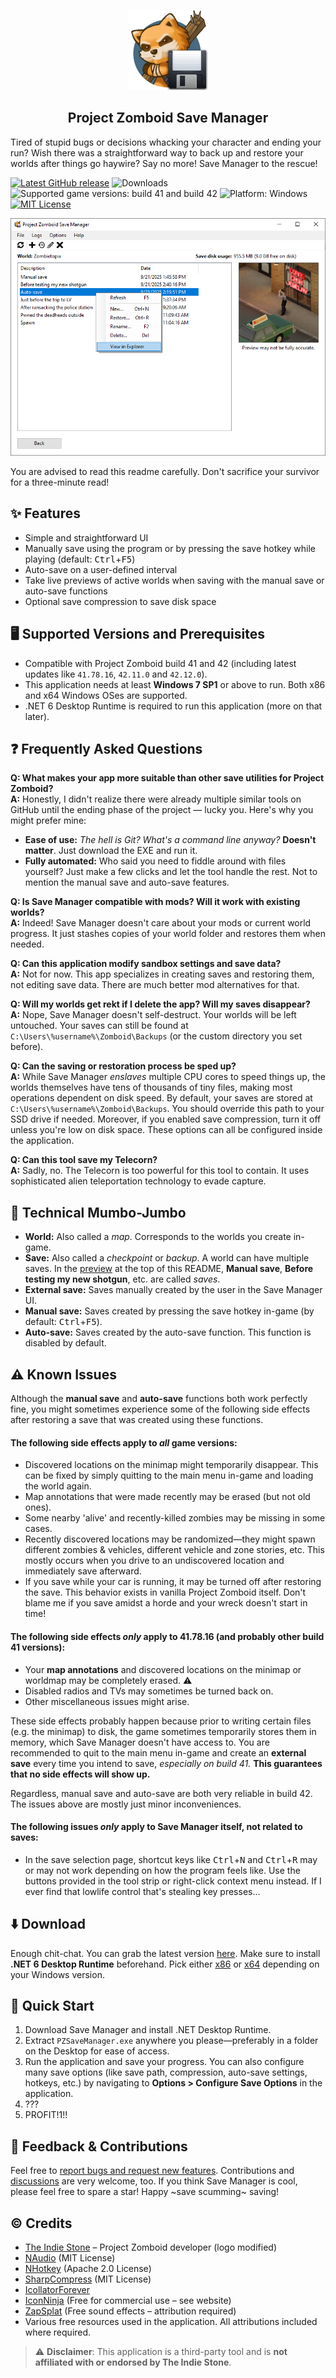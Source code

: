 <p align="center">
	<img alt="Project Zomboid Save Manager main logo" src="RepoImages/SaveManagerMainLogo.webp" width="128" height="128"><br>
	<h2 align="center">Project Zomboid Save Manager</h2>
</p>

Tired of stupid bugs or decisions whacking your character and ending your run? Wish there was a straightforward way to back up and restore your worlds after things go haywire? Say no more! Save Manager to the rescue!

[![Latest GitHub release](https://img.shields.io/github/v/release/Wirmaple73/PZSaveManager)](https://github.com/Wirmaple73/PZSaveManager/releases) ![Downloads](https://img.shields.io/github/downloads/Wirmaple73/PZSaveManager/total) <img alt="Supported game versions: build 41 and build 42" src="https://img.shields.io/badge/game_version-build_41_&_42-purple"> ![Platform: Windows](https://img.shields.io/badge/platform-windows-blue) [![MIT License](https://img.shields.io/badge/license-MIT-forestgreen)](LICENSE)

![Project Zomboid Save Manager – Save selection page preview](RepoImages/SaveSelectionPagePreview.webp)

You are advised to read this readme carefully. Don't sacrifice your survivor for a three-minute read!

## ✨ Features
* Simple and straightforward UI
* Manually save using the program or by pressing the save hotkey while playing (default: <kbd>Ctrl</kbd>+<kbd>F5</kbd>)
* Auto-save on a user-defined interval
* Take live previews of active worlds when saving with the manual save or auto-save functions
* Optional save compression to save disk space

## 🖥️ Supported Versions and Prerequisites
* Compatible with Project Zomboid build 41 and 42 (including latest updates like `41.78.16`, `42.11.0` and `42.12.0`).
* This application needs at least **Windows 7 SP1** or above to run. Both x86 and x64 Windows OSes are supported.
* .NET 6 Desktop Runtime is required to run this application (more on that later).

## ❓ Frequently Asked Questions
**Q: What makes your app more suitable than other save utilities for Project Zomboid?** <br>
**A:** Honestly, I didn't realize there were already multiple similar tools on GitHub until the ending phase of the project — lucky you. Here's why you might prefer mine:
* **Ease of use:** *The hell is Git? What's a command line anyway?* **Doesn't matter**. Just download the EXE and run it.
* **Fully automated:** Who said you need to fiddle around with files yourself? Just make a few clicks and let the tool handle the rest. Not to mention the manual save and auto-save features.

**Q: Is Save Manager compatible with mods? Will it work with existing worlds?** <br>
**A:** Indeed! Save Manager doesn't care about your mods or current world progress. It just stashes copies of your world folder and restores them when needed.

**Q: Can this application modify sandbox settings and save data?** <br>
**A:** Not for now. This app specializes in creating saves and restoring them, not editing save data. There are much better mod alternatives for that.

**Q: Will my worlds get rekt if I delete the app? Will my saves disappear?** <br>
**A:** Nope, Save Manager doesn't self-destruct. Your worlds will be left untouched. Your saves can still be found at `C:\Users\%username%\Zomboid\Backups` (or the custom directory you set before).

**Q: Can the saving or restoration process be sped up?** <br>
**A:** While Save Manager *enslaves* multiple CPU cores to speed things up, the worlds themselves have tens of thousands of tiny files, making most operations dependent on disk speed. By default, your saves are stored at `C:\Users\%username%\Zomboid\Backups`. You should override this path to your SSD drive if needed. Moreover, if you enabled save compression, turn it off unless you're low on disk space. These options can all be configured inside the application.

**Q: Can this tool save my Telecorn?** <br>
**A:** Sadly, no. The Telecorn is too powerful for this tool to contain. It uses sophisticated alien teleportation technology to evade capture.

## 📙 Technical Mumbo-Jumbo
* **World:** Also called a *map*. Corresponds to the worlds you create in-game.
* **Save:** Also called a *checkpoint* or *backup*. A world can have multiple saves. In the [preview](#project-zomboid-save-manager) at the top of this README, **Manual save**, **Before testing my new shotgun**, etc. are called *saves*.
* **External save:** Saves manually created by the user in the Save Manager UI.
* **Manual save:** Saves created by pressing the save hotkey in-game (by default: <kbd>Ctrl</kbd>+<kbd>F5</kbd>).
* **Auto-save:** Saves created by the auto-save function. This function is disabled by default.

## ⚠️ Known Issues
Although the **manual save** and **auto-save** functions both work perfectly fine, you might sometimes experience some of the following side effects after restoring a save that was created using these functions.

#### The following side effects apply to *all* game versions:
* Discovered locations on the minimap might temporarily disappear. This can be fixed by simply quitting to the main menu in-game and loading the world again.
* Map annotations that were made recently may be erased (but not old ones).
* Some nearby 'alive' and recently-killed zombies may be missing in some cases.
* Recently discovered locations may be randomized—they might spawn different zombies & vehicles, different vehicle and zone stories, etc. This mostly occurs when you drive to an undiscovered location and immediately save afterward.
* If you save while your car is running, it may be turned off after restoring the save. This behavior exists in vanilla Project Zomboid itself. Don't blame me if you save amidst a horde and your wreck doesn't start in time!

#### The following side effects *only* apply to 41.78.16 (and probably other build 41 versions):
* Your **map annotations** and discovered locations on the minimap or worldmap may be completely erased. ⚠️
* Disabled radios and TVs may sometimes be turned back on.
* Other miscellaneous issues might arise.

These side effects probably happen because prior to writing certain files (e.g. the minimap) to disk, the game sometimes temporarily stores them in memory, which Save Manager doesn't have access to. You are recommended to quit to the main menu in-game and create an **external save** every time you intend to save, *especially on build 41.* **This guarantees that no side effects will show up.**

Regardless, manual save and auto-save are both very reliable in build 42. The issues above are mostly just minor inconveniences.

#### The following issues *only* apply to Save Manager itself, not related to saves:
* In the save selection page, shortcut keys like <kbd>Ctrl</kbd>+<kbd>N</kbd> and <kbd>Ctrl</kbd>+<kbd>R</kbd> may or may not work depending on how the program feels like. Use the buttons provided in the tool strip or right-click context menu instead. If I ever find that lowlife control that's stealing key presses...

## ⬇️ Download
Enough chit-chat. You can grab the latest version [here](https://github.com/Wirmaple73/PZSaveManager/releases/latest). Make sure to install **.NET 6 Desktop Runtime** beforehand. Pick either [x86](https://aka.ms/dotnet/6.0/windowsdesktop-runtime-win-x86.exe) or [x64](https://aka.ms/dotnet/6.0/windowsdesktop-runtime-win-x64.exe) depending on your Windows version.

## 🚀 Quick Start
1. Download Save Manager and install .NET Desktop Runtime.
2. Extract `PZSaveManager.exe` anywhere you please—preferably in a folder on the Desktop for ease of access.
3. Run the application and save your progress. You can also configure many save options (like save path, compression, auto-save settings, hotkeys, etc.) by navigating to **Options > Configure Save Options** in the application.
4. ???
5. PROFIT!1!!

## 💬 Feedback & Contributions
Feel free to [report bugs and request new features](https://github.com/Wirmaple73/PZSaveManager/issues). Contributions and [discussions](https://github.com/Wirmaple73/PZSaveManager/discussions) are very welcome, too. If you think Save Manager is cool, please feel free to spare a star! Happy ~save scumming~ saving!

## ©️ Credits
* [The Indie Stone](https://theindiestone.com) – Project Zomboid developer (logo modified)
* [NAudio](https://github.com/naudio/NAudio) (MIT License)
* [NHotkey](https://github.com/thomaslevesque/NHotkey) (Apache 2.0 License)
* [SharpCompress](https://github.com/adamhathcock/sharpcompress) (MIT License)
* [IcollatorForever](https://adv12.github.io/IcollatorForever/)
* [IconNinja](https://www.iconninja.com/) (Free for commercial use – see website)
* [ZapSplat](https://www.zapsplat.com/) (Free sound effects – attribution required)
* Various free resources used in the application. All attributions included where required.

> ⚠️ **Disclaimer**: This application is a third-party tool and is **not affiliated with or endorsed by The Indie Stone**.
